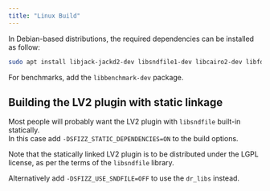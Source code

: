 ```yaml
---
title: "Linux Build"
---
```

In Debian-based distributions, the required dependencies can be installed as
follow:

```bash
sudo apt install libjack-jackd2-dev libsndfile1-dev libcairo2-dev libfontconfig1-dev libx11-xcb-dev libxcb-util-dev libxcb-cursor-dev libxcb-xkb-dev libxkbcommon-dev libxkbcommon-x11-dev libxcb-keysyms1-dev libglib2.0-dev zenity
```

For benchmarks, add the `libbenchmark-dev` package.

## Building the LV2 plugin with static linkage

Most people will probably want the LV2 plugin with `libsndfile` built-in statically.\
In this case add `-DSFIZZ_STATIC_DEPENDENCIES=ON` to the build options.

Note that the statically linked LV2 plugin is to be distributed under
the LGPL license, as per the terms of the `libsndfile` library.

Alternatively add `-DSFIZZ_USE_SNDFILE=OFF` to use the `dr_libs` instead.
